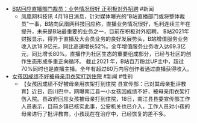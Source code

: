 - [B站回应直播部门裁员：业务情况很好 正积极对外招聘](https://tech.ifeng.com/c/8FJOj7Ys6Oh) #新闻
	- 凤凰网科技讯 4月18日消息，针对媒体曝光的“B站直播部门或将整体裁员”一事，B站向凤凰网科技回应称，直播业务情况很好，毛利连续三年在提升，未来是B站最重要的业务之一，目前在积极对外招聘。
	  B站2021年财报显示，得异于直播及大会员业务的良好发展势头，B站增值服务业务收入达18.9亿元，同比高速增长52%。全年增值服务业务收入达69.3亿元，同比增长80%。直播作为社区生态的重要组成部分，已经与社区的创作生态形成多重正向循环。
	  截止2021 年，B站百万粉丝UP主中，超过70%同时也是直播主播。全年有超过60万内容创作者通过直播获得收入。
- [女孩因成绩不好被母亲用衣架打到住院](https://k.sina.com.cn/article_5145725878_m132b58bb603301wjui.html) #新闻 #性别
	- 【女孩因成绩不好被母亲用衣架打到住院 县宣传部：已对其母亲批评教育】近日，四川巴中，网曝南江县一小女孩因成绩不好，被母亲用衣架打伤入院。县政府回应女孩被母亲打到住院，18日，南江县县委宣传部工作人员表示，目前乡镇已核实此事，公安机关也已介入，工作人员对小孩的母亲进行了批评教育。小孩现在在治疗中，已经恢复的差不多。